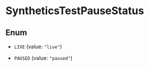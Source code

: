 

# SyntheticsTestPauseStatus

## Enum


* `LIVE` (value: `"live"`)

* `PAUSED` (value: `"paused"`)



